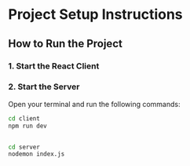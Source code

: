 # Project Setup Instructions

## How to Run the Project

### 1. Start the React Client
### 2. Start the Server
Open your terminal and run the following commands:


```bash
cd client
npm run dev


cd server
nodemon index.js
